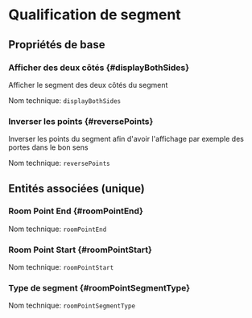 # Qualification de segment
<!--- THIS FILE IS GENERATED PLEASE DO NOT EDIT IT DIRECTLY --->



## Propriétés de base

### Afficher des deux côtés {#displayBothSides}

Afficher le segment des deux côtés du segment

Nom technique: ```displayBothSides```

### Inverser les points {#reversePoints}

Inverser les points du segment afin d'avoir l'affichage par exemple des portes dans le bon sens

Nom technique: ```reversePoints```


## Entités associées (unique)

###  Room Point End {#roomPointEnd}



Nom technique: ```roomPointEnd```

###  Room Point Start {#roomPointStart}



Nom technique: ```roomPointStart```

### Type de segment {#roomPointSegmentType}



Nom technique: ```roomPointSegmentType```





